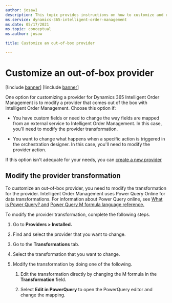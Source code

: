 ```yaml
---
author: josaw1
description: This topic provides instructions on how to customize and out-of-box provider in Dynamics 365 Intelligent Order Management.
ms.service: dynamics-365-intelligent-order-management
ms.date: 05/17/2021
ms.topic: conceptual
ms.author: josaw

title: Customize an out-of-box provider

---
```



# Customize an out-of-box provider

[!include [banner](includes/banner.md)]
[!include [banner](includes/preview-banner.md)]

One option for customizing a provider for Dynamics 365 Intelligent Order Management is to modify a provider that comes out of the box with Intelligent Order Management. Choose this option if:

-   You have custom fields or need to change the way fields are mapped from an external service to Intelligent Order Management. In this case, you'll need to modify the provider transformation.

-   You want to change what happens when a specific action is triggered in the orchestration designer. In this case, you'll need to modify the provider action.

If this option isn't adequate for your needs, you can [create a new provider](create-new-provider.md)

## Modify the provider transformation

To customize an out-of-box provider, you need to modify the transformation for the provider. Intelligent Order Management uses Power Query Online for data transformations. For information about Power Query online, see [What is Power Query? and](https://docs.microsoft.com/power-query/power-query-what-is-power-query) [Power Query M formula language reference.](https://docs.microsoft.com/powerquery-m/)

To modify the provider transformation, complete the following steps.

1.  Go to **Providers > Installed.**

2.  Find and select the provider that you want to change.

3.  Go to the **Transformations** tab.

4.  Select the transformation that you want to change.

5.  Modify the transformation by doing one of the following.

    1.  Edit the transformation directly by changing the M formula in the **Transformation** field.

    2.  Select **Edit in PowerQuery** to open the PowerQuery editor and change the mapping.
